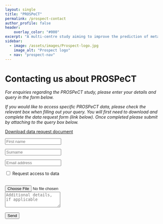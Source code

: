 ```yaml
---
layout: single
title: "PROSPeCT"
permalink: /prospect-contact
author_profile: false
header:
    overlay_color: "#000"
excerpt: "A multi-centre study aiming to improve the prediction of metastatic disease in primary colorectal cancer"
sidebar:
  - image: /assets/images/Prospect-logo.jpg
    image_alt: "Prospect logo"
  - nav: "prospect-nav"
---
```


# Contacting us about PROSPeCT

*For enquiries regarding the PROSPeCT study, please enter your details and query in the form below.*

*If you would like to access specific PROSPeCT data, please check the relevant box when filling out your query. You will first need to download and complete the data request form (link below). Once completed please submit by attaching to the query box below.*

<a href="../assets/documents/PROSPECT_Data_Request_Form.docx" download>Download data request document</a>

<form action="https://smartforms.dev/submit/6220bbf77a195017922de9f8" method="POST" enctype="multipart/form-data">

  <input type="text" id="first-name" name="first-name" placeholder="First name" required><br>

  <input type="text" id="surname" name="surname" placeholder="Surname" required><br>

  <input type="email" id="email" name="email" placeholder="Email address" required><br>

  <input type="checkbox" id="request-check" name="request-check" value="Request">  Request access to data<br>

  <br>
  <input type="file" id="request-doc" name="request-doc"><br>

  <textarea id="query" name="query" placeholder="Additional details, if applicable" rows="3"></textarea><br>

  <br>
  <button type="submit">Send</button>
</form>
